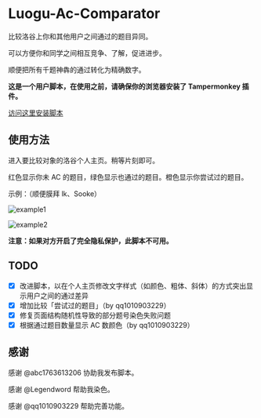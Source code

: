 # Luogu-Ac-Comparator

比较洛谷上你和其他用户之间通过的题目异同。

可以方便你和同学之间相互竞争、了解，促进进步。

顺便把所有千题神犇的通过转化为精确数字。

**这是一个用户脚本，在使用之前，请确保你的浏览器安装了 Tampermonkey 插件。**

[访问这里安装脚本](https://greasyfork.org/zh-CN/scripts/371669-%E6%B4%9B%E8%B0%B7%E9%80%9A%E8%BF%87%E9%A2%98%E7%9B%AE%E6%AF%94%E8%BE%83%E5%99%A8-yyfcpp)

## 使用方法
进入要比较对象的洛谷个人主页。稍等片刻即可。

红色显示你未 AC 的题目，绿色显示也通过的题目。橙色显示你尝试过的题目。

示例：（顺便膜拜 lk、Sooke）

![example1](https://s1.ax1x.com/2018/09/30/i1SUJS.png)

![example2](https://s1.ax1x.com/2018/09/30/i1SaRg.png)

**注意：如果对方开启了完全隐私保护，此脚本不可用。**

## TODO
- [x] 改进脚本，以在个人主页修改文字样式（如颜色、粗体、斜体）的方式突出显示用户之间的通过差异
- [x] 增加比较「尝试过的题目」（by qq1010903229）
- [x] 修复页面结构随机性导致的部分题号染色失败问题
- [x] 根据通过题目数量显示 AC 数颜色（by qq1010903229）

## 感谢
感谢 @abc1763613206 协助我发布脚本。

感谢 @Legendword 帮助我染色。

感谢 @qq1010903229 帮助完善功能。
